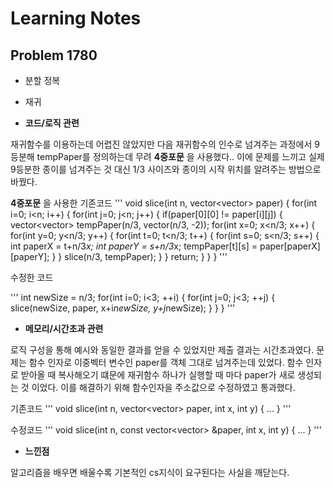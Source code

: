 # Learning Notes

## Problem 1780

* 분할 정복
* 재귀

* **코드/로직 관련**

재귀함수를 이용하는데 어렵진 않았지만 다음 재귀함수의 인수로 넘겨주는 과정에서 9등분해 tempPaper를 정의하는데 무려 **4중포문** 을 사용했다.. 이에 문제를 느끼고 실제 9등분한 종이를 넘겨주는 것 대신 1/3 사이즈와 종이의 시작 위치를 알려주는 방법으로 바꿨다.

**4중포문** 을 사용한 기존코드
'''
void slice(int n, vector<vector<int>> paper) {
    for(int i=0; i<n; i++) {
        for(int j=0; j<n; j++) {
            if(paper[0][0] != paper[i][j]) {
                vector<vector<int>> tempPaper(n/3, vector<int>(n/3, -2));
                for(int x=0; x<n/3; x++) {
                    for(int y=0; y<n/3; y++) {
                        for(int t=0; t<n/3; t++) {
                            for(int s=0; s<n/3; s++) {
                                int paperX = t+n/3*x;
                                int paperY = s+n/3*x;
                                tempPaper[t][s] = paper[paperX][paperY];
                            }
                        }
                        slice(n/3, tempPaper);
                    }
                }
                return;
            }
        }
    }
'''

수정한 코드

'''
int newSize = n/3;
    for(int i=0; i<3; ++i) {
        for(int j=0; j<3; ++j) {
            slice(newSize, paper, x+i*newSize, y+j*newSize);
        }
    }
}
'''

* **메모리/시간초과 관련**

로직 구성을 통해 예시와 동일한 결과를 얻을 수 있었지만 제출 결과는 시간초과였다. 문제는 함수 인자로 이중벡터 변수인 paper를 객체 그대로 넘겨주는데 있었다. 함수 인자로 받아올 때 복사해오기 떄문에 재귀함수 하나가 실행할 때 마다 paper가 새로 생성되는 것 이었다. 이를 해결하기 위해 함수인자을 주소값으로 수정하였고 통과했다.

기존코드
'''
void slice(int n, vector<vector<int>> paper, int x, int y) {
    ...
}
'''

수정코드
'''
void slice(int n, const vector<vector<int>> &paper, int x, int y) {
    ...
}
'''

* **느낀점**

알고리즘을 배우면 배울수록 기본적인 cs지식이 요구된다는 사실을 깨닫는다.